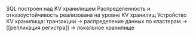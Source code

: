 SQL построен над KV хранилищем 
Распределенность и отказоустойчивость реализована на уровне KV хранилищ
Устройство KV хранилища: транзакции -> распределение данных по кластерам -> [[репликация регистра]] -> локальное хранилище
